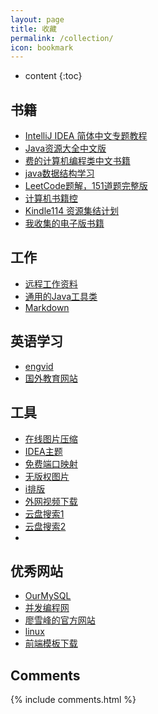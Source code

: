 ```yaml
---
layout: page
title: 收藏
permalink: /collection/
icon: bookmark
---
```


* content
{:toc}


## 书籍

* [IntelliJ IDEA 简体中文专题教程](https://github.com/nivelle/IntelliJ-IDEA-Tutorial)
* [Java资源大全中文版](https://github.com/nivelle/awesome-java-cn)
* [费的计算机编程类中文书籍](https://github.com/nivelle/free-programming-books-zh_CN)
* [java数据结构学习](https://github.com/nivelle/DataStructureAndAlgorithmsMadeEasyInJava)
* [LeetCode题解，151道题完整版](https://github.com/nivelle/leetcode)
* [计算机书籍控](http://bestcbooks.com/)
* [Kindle114 资源集结计划](http://kindle115.com/)
* [我收集的电子版书籍](http://note.youdao.com/noteshare?id=d9d5aea6af27f896eeaeda481d3ec190)

## 工作

* [远程工作资料](https://github.com/nivelle/remote-working)
* [通用的Java工具类](https://github.com/nivelle/jutils)
* [Markdown](http://www.appinn.com/markdown/index.html)

## 英语学习

* [engvid](https://www.engvid.com/english-lessons/)
* [国外教育网站](http://www.egouz.com/education/)


## 工具

* [在线图片压缩](http://www.asqql.com/gifzip/?url=http%3A%2F%2Fwww.asqql.com%2Fupfile%2Ftemp%2F17_5_7_1_30_14.jpg)
* [IDEA主题](http://color-themes.com/?view=index)
* [免费端口映射](http://www.nat123.com/)
* [无版权图片](https://unsplash.com/)
* [i排版](http://ipaiban.com/)
* [外网视频下载](http://en.savefrom.net/)
* [云盘搜索1](http://www.57fx.com/search/)
* [云盘搜索2](http://www.sodupan.com/)
* 
## 优秀网站
* [OurMySQL](http://ourmysql.com/)
* [并发编程网](http://ifeve.com/)
* [廖雪峰的官方网站](https://www.liaoxuefeng.com/)
* [linux](https://linux.cn/article-6759-1.html#3_4214)
* [前端模板下载](https://www.template.net/web-templates/bootstrap/free-bootstrap-template/)


## Comments

{% include comments.html %}
